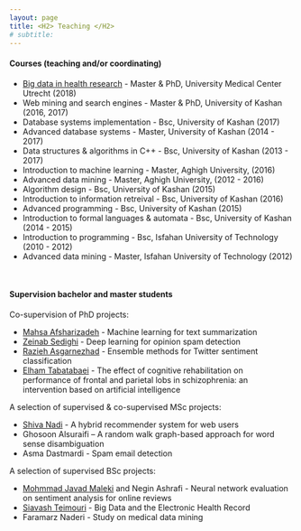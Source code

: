 ```yaml
---
layout: page
title: <H2> Teaching </H2>
# subtitle: 
---
```


#### Courses (teaching and/or coordinating)
- [Big data in health research](https://www.utrechtsummerschool.nl/courses/life-sciences/big-data-in-health-research) - Master & PhD, University Medical Center Utrecht (2018)
- Web mining and search engines - Master & PhD, University of Kashan (2016, 2017)
- Database systems implementation - Bsc, University of Kashan (2017)
- Advanced database systems - Master, University of Kashan (2014 - 2017)
- Data structures & algorithms in C++ - Bsc, University of Kashan (2013 - 2017)
- Introduction to machine learning - Master, Aghigh University, (2016)
- Advanced data mining - Master, Aghigh University, (2012 - 2016)
- Algorithm design - Bsc, University of Kashan (2015)
- Introduction to information retreival - Bsc, University of Kashan (2016)
- Advanced programming - Bsc, University of Kashan (2015)
- Introduction to formal languages & automata - Bsc, University of Kashan (2014 - 2015)
- Introduction to programming - Bsc, Isfahan University of Technology (2010 - 2012)
- Advanced data mining - Master, Isfahan University of Technology (2012)
<br>

#### Supervision bachelor and master students

Co-supervision of PhD projects:
- [Mahsa Afsharizadeh](https://scholar.google.nl/citations?user=8t2zqqIAAAAJ&hl=en) - Machine learning for text summarization
- [Zeinab Sedighi](https://scholar.google.nl/citations?user=mzJ81d8AAAAJ&hl=en) - Deep learning for opinion spam detection
- [Razieh Asgarnezhad](https://scholar.google.nl/citations?user=HxnrG-0AAAAJ&hl=en) - Ensemble methods for Twitter sentiment classification
- [Elham Tabatabaei](https://www.linkedin.com/in/elham-tabatabaei-kashani-a68a0974/) - The effect of cognitive rehabilitation on performance of frontal and parietal lobs in
schizophrenia: an intervention based on artificial intelligence

A selection of supervised & co-supervised MSc projects:

- [Shiva Nadi](https://scholar.google.nl/citations?user=YUNWiwsAAAAJ&hl=en&oi=ao) - A hybrid recommender system for web users
- Ghosoon Alsuraifi – A random walk graph-based approach for word sense disambiguation
- Asma Dastmardi - Spam email detection


A selection of supervised BSc projects:
- [Mohmmad Javad Maleki](https://www.linkedin.com/in/alexjane19/) and Negin Ashrafi - Neural network evaluation on sentiment analysis for online reviews
- [Siavash Teimouri](https://www.linkedin.com/in/faramarz-naderi-b2282a10b/) - Big Data and the Electronic Health Record
- Faramarz Naderi - Study on medical data mining

